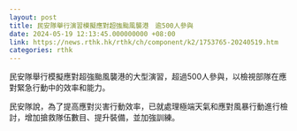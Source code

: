 ```yaml
---
layout: post
title: 民安隊舉行演習模擬應對超強颱風襲港　逾500人參與
date: 2024-05-19 12:13:45.000000000 +08:00
link: https://news.rthk.hk/rthk/ch/component/k2/1753765-20240519.htm
categories: rthk
---
```


民安隊舉行模擬應對超強颱風襲港的大型演習，超過500人參與，以檢視部隊在應對緊急行動中的效率和能力。

民安隊說，為了提高應對災害行動效率，已就處理極端天氣和應對風暴行動進行檢討，增加搶救隊伍數目、提升裝備，並加強訓練。
